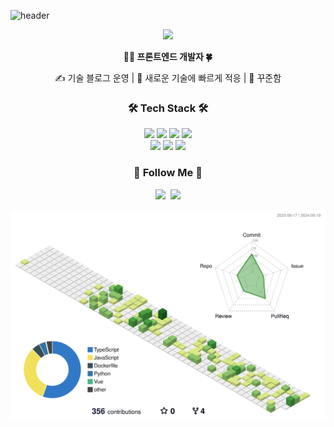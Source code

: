 ![header](https://capsule-render.vercel.app/api?type=slice&color=gradient&height=160&section=header&text=Hi!%20I'm%20Eunhui!&fontAlign=50&fontAlignY=70&fontSize=90&fontColor=000000)

<!--
![github header](https://user-images.githubusercontent.com/46434694/153376923-2b00e21f-da3c-445d-ac93-d08bbdad75b8.png) -->

<p align="center">
<img src="https://file.notion.so/f/f/1eec11c7-0781-4865-8b4a-24bc588d11be/e0fa3f1b-8368-4186-af34-356ae629eabe/68747470733a2f2f6368726f6d652d61726d6164696c6c6f2d6238302e6e6f74696f6e2e736974652f696d6167652f687474707325334125324625324670726f642d66696c65732d7365637572652e73332e75732d776573742d322e616d617a6f6e6177732e636f6d253.avif?table=block&id=10c929d2-b9c7-80d3-b2f9-df0cf53133c4&spaceId=1eec11c7-0781-4865-8b4a-24bc588d11be&expirationTimestamp=1727762400000&signature=yJFvu7rGdKCK7mPLdVE4pf8I6gowB94k8-umlwZqUfI" width="400px"/>
</p>

<!-- https://img1.daumcdn.net/thumb/R1280x0/?scode=mtistory2&fname=https%3A%2F%2Fblog.kakaocdn.net%2Fdn%2FdoR7Cm%2Fbtss856Oxxk%2FMK5dTbdK4vcHcU6OpkOb70%2Fimg.png -->

<p align="center">
  <b>👩‍💻 프론트엔드 개발자 🍀</b>
  <br/>
  <div align="center">
    <p>✍️ 기술 블로그 운영 | 🧩 새로운 기술에 빠르게 적응 | 🏃 꾸준함</li>
  </div>
</p>

<h3 align="center">🛠 Tech Stack 🛠</h3>
<p align="center">
<img src="https://img.shields.io/badge/Vue.js-4FC08D?style=flat-square&logo=Vue.js&logoColor=white"/></a>
<img src="https://img.shields.io/badge/React-61DAFB?style=flat-square&logo=React&logoColor=white"/></a>
<img src="https://img.shields.io/badge/Next.js-000080?style=flat-square&logo=Next.js&logoColor=white"/></a>
<img src="https://shields.io/badge/TypeScript-3178C6?logo=TypeScript&logoColor=FFF&style=flat-square"/></a>
<br/>
<img src="https://img.shields.io/badge/Git-black?style=flat-square&logo=Git&logoColor=white"/></a>
<img src="https://img.shields.io/badge/Notion-gray?style=flat-square&logo=Notion&logoColor=white"/></a>
<img src="https://img.shields.io/badge/Slack-lightBlue?style=flat-square&logo=Slack&logoColor=white"/></a>
</p>

<h3 align="center">🌈 Follow Me 🌈</h3>
<p align="center">
  <a href="https://eundol1113.tistory.com/"><img src="https://img.shields.io/badge/eundol1113-5FCA8B?style=flat-square&logo=tistory&logoColor=white"/></a>&nbsp
  <a href="https://chrome-armadillo-b80.notion.site/6ee1e6ccaa3340cdb20aeeb802f9c96b?pvs=4"><img src="https://img.shields.io/badge/Portfolio-ffffff?style=flat-square&logo=notion&logoColor=black"/></a>
</p>
 
<!-- [![Eundol0519's GitHub stats](https://github-readme-stats.vercel.app/api?username=eundol0519&hide_title=true&show_icons=true&include_all_commits=true&disable_animations=true&theme=vue)](https://github.com/eundol0519) -->

<!-- [![Top Langs](https://github-readme-stats.vercel.app/api/top-langs/?username=eundol0519&theme=white)](https://github.com/eundol0519/github-readme-stats) -->

![](./profile-3d-contrib/profile-green-animate.svg)

</div>
